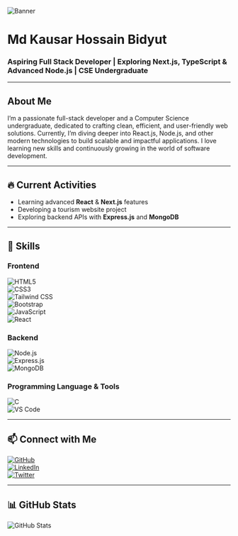 ![Banner](https://i.ibb.co/gZjm8YvJ/upscalemedia-transformed.png)

# Md Kausar Hossain Bidyut  
### Aspiring Full Stack Developer | Exploring Next.js, TypeScript & Advanced Node.js | CSE Undergraduate 

---

## About Me  
I’m a passionate full-stack developer and a Computer Science undergraduate, dedicated to crafting clean, efficient, and user-friendly web solutions. Currently, I’m diving deeper into React.js, Node.js, and other modern technologies to build scalable and impactful applications. I love learning new skills and continuously growing in the world of software development.

---

## 🔥 Current Activities  
- Learning advanced **React** & **Next.js** features  
- Developing a tourism website project  
- Exploring backend APIs with **Express.js** and **MongoDB**

---

## 🚀 Skills  

### Frontend  
![HTML5](https://img.shields.io/badge/HTML5-E34F26?style=for-the-badge&logo=html5&logoColor=white)  
![CSS3](https://img.shields.io/badge/CSS3-1572B6?style=for-the-badge&logo=css3&logoColor=white)  
![Tailwind CSS](https://img.shields.io/badge/Tailwind_CSS-06B6D4?style=for-the-badge&logo=tailwind-css&logoColor=white)  
![Bootstrap](https://img.shields.io/badge/Bootstrap-563D7C?style=for-the-badge&logo=bootstrap&logoColor=white)  
![JavaScript](https://img.shields.io/badge/JavaScript-F7DF1E?style=for-the-badge&logo=javascript&logoColor=black)  
![React](https://img.shields.io/badge/React-61DAFB?style=for-the-badge&logo=react&logoColor=black)  

### Backend  
![Node.js](https://img.shields.io/badge/Node.js-339933?style=for-the-badge&logo=node.js&logoColor=white)  
![Express.js](https://img.shields.io/badge/Express.js-000000?style=for-the-badge)  
![MongoDB](https://img.shields.io/badge/MongoDB-47A248?style=for-the-badge&logo=mongodb&logoColor=white)  

### Programming Language & Tools  
![C](https://img.shields.io/badge/C-00599C?style=for-the-badge&logo=c&logoColor=white)  
![VS Code](https://img.shields.io/badge/VS_Code-007ACC?style=for-the-badge&logo=visual-studio-code&logoColor=white)  

---

## 📫 Connect with Me  
[![GitHub](https://img.shields.io/badge/GitHub-181717?style=for-the-badge&logo=github&logoColor=white)](https://github.com/kausarhossainbidyut)  
[![LinkedIn](https://img.shields.io/badge/LinkedIn-0A66C2?style=for-the-badge&logo=linkedin&logoColor=white)](https://linkedin.com/in/kausarhossainbidyut)  
[![Twitter](https://img.shields.io/badge/Twitter-1DA1F2?style=for-the-badge&logo=twitter&logoColor=white)]([https://twitter.com/yourhandle](https://x.com/khbidyut31))

---

## 📊 GitHub Stats  
![GitHub Stats](https://github-readme-stats.vercel.app/api?username=kausarhossainbidyut&show_icons=true&theme=radical)
